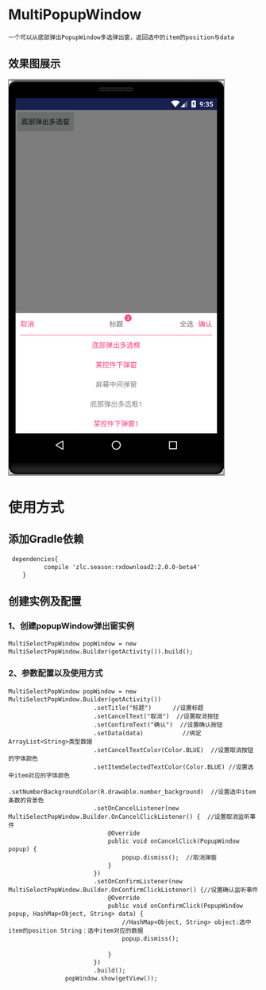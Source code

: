 # MultiPopupWindow
    一个可以从底部弹出PopupWindow多选弹出窗，返回选中的item的position与data
## 效果图展示
![image](https://github.com/Sotardust/popupwindow/blob/master/gif/device-2017-05-09-210110.png)

# 使用方式

## 添加Gradle依赖

     dependencies{
              compile 'zlc.season:rxdownload2:2.0.0-beta4'
    	}

## 创建实例及配置
### 1、创建popupWindow弹出窗实例
    MultiSelectPopWindow popWindow = new MultiSelectPopWindow.Builder(getActivity()).build();
### 2、参数配置以及使用方式
    MultiSelectPopWindow popWindow = new MultiSelectPopWindow.Builder(getActivity())
                            .setTitle("标题")      //设置标题
                            .setCancelText("取消")  //设置取消按钮
                            .setConfirmText("确认")  //设置确认按钮
                            .setData(data)           //绑定ArrayList<String>类型数据
                            .setCancelTextColor(Color.BLUE)  //设置取消按钮的字体颜色
                            .setItemSelectedTextColor(Color.BLUE) //设置选中item对应的字体颜色
                            .setNumberBackgroundColor(R.drawable.number_background)  //设置选中item条数的背景色
                            .setOnCancelListener(new MultiSelectPopWindow.Builder.OnCancelClickListener() {  //设置取消监听事件
                                @Override
                                public void onCancelClick(PopupWindow popup) {
                                    popup.dismiss();  //取消弹窗
                                }
                            })
                            .setOnConfirmListener(new MultiSelectPopWindow.Builder.OnConfirmClickListener() {//设置确认监听事件
                                @Override
                                public void onConfirmClick(PopupWindow popup, HashMap<Object, String> data) {
                                    //HashMap<Object, String> object:选中item的position String：选中item对应的数据
                                    popup.dismiss();

                                }
                            })
                            .build();
                    popWindow.show(getView());
 